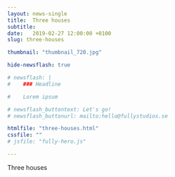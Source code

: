 ```yaml
---
layout: news-single
title:  Three houses
subtitle:
date:   2019-02-27 12:00:00 +0100
slug: three-houses

thumbnail: "thumbnail_720.jpg"

hide-newsflash: true

# newsflash: |
#    ### Headline

#    Lorem ipsum

# newsflash_buttontext: Let's go!
# newsflash_buttonurl: mailto:hello@fullystudios.se

htmlfile: "three-houses.html"
cssfile: ""
# jsfile: "fully-hero.js"

---
```

Three houses
